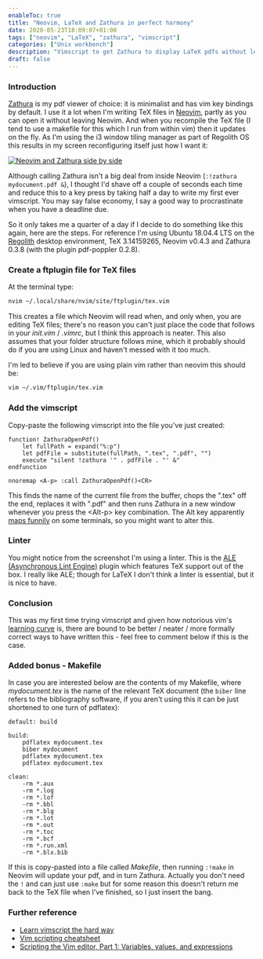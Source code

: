 ```yaml
---
enableToc: true
title: "Neovim, LaTeX and Zathura in perfect harmony"
date: 2020-05-23T18:09:07+01:00
tags: ["neovim", "LaTeX", "zathura", "vimscript"]
categories: ["Unix workbench"]
description: "Vimscript to get Zathura to display LaTeX pdfs without leaving Neovim"
draft: false
---
```


### Introduction

[Zathura](https://pwmt.org/projects/zathura/) is my pdf viewer of choice: it is minimalist and has vim key bindings by default.  I use it a lot when I'm writing TeX files in [Neovim](https://neovim.io), partly as you can open it without leaving Neovim.  And when you recompile the TeX file (I tend to use a makefile for this which I run from within vim) then it updates on the fly.  As I'm using the i3 window tiling manager as part of Regolith OS this results in my screen reconfiguring itself just how I want it:

[![Neovim and Zathura side by side](https://www.preciouschicken.com/blog/images/nvim_zathura-thumb.png)](https://www.preciouschicken.com/blog/images/nvim_zathura.png)

Although calling Zathura isn't a big deal from inside Neovim (`:!zathura mydocument.pdf &`), I thought I'd shave off a couple of seconds each time and reduce this to a key press by taking half a day to write my first ever vimscript.  You may say false economy, I say a good way to procrastinate when you have a deadline due.

So it only takes me a quarter of a day if I decide to do something like this again, here are the steps.  For reference I'm using Ubuntu 18.04.4 LTS on the [Regolith](https://regolith-linux.org) desktop environment, TeX 3.14159265, Neovim v0.4.3 and Zathura 0.3.8 (with the plugin pdf-poppler 0.2.8).

### Create a ftplugin file for TeX files

At the terminal type:

```bash
nvim ~/.local/share/nvim/site/ftplugin/tex.vim
```

This creates a file which Neovim will read when, and only when, you are editing TeX files; there's no reason you can't just place the code that follows in your _init.vim_ / _.vimrc_, but I think this approach is neater.  This also assumes that your folder structure follows mine, which it probably should do if you are using Linux and haven't messed with it too much.

I'm led to believe if you are using plain vim rather than neovim this should be:

```bash
vim ~/.vim/ftplugin/tex.vim
```

### Add the vimscript

Copy-paste the following vimscript into the file you've just created:

```vim
function! ZathuraOpenPdf()
	let fullPath = expand("%:p")
	let pdfFile = substitute(fullPath, ".tex", ".pdf", "")
	execute "silent !zathura '" . pdfFile . "' &"
endfunction

nnoremap <A-p> :call ZathuraOpenPdf()<CR>
```

This finds the name of the current file from the buffer, chops the ".tex" off the end, replaces it with ".pdf" and then runs Zathura in a new window whenever you press the \<Alt-p\> key combination.  The Alt key apparently [maps funnily](https://vi.stackexchange.com/questions/9072/why-alt-key-mapping-not-working-in-vim-but-it-works-in-neovim) on some terminals, so you might want to alter this.

### Linter

You might notice from the screenshot I'm using a linter.  This is the [ALE (Asynchronous Lint Engine)](https://github.com/dense-analysis/ale) plugin which features TeX support out of the box.  I really like ALE; though for LaTeX I don't think a linter is essential, but it is nice to have.

### Conclusion

This was my first time trying vimscript and given how notorious vim's [learning curve](https://thoughtbot.com/blog/the-vim-learning-curve-is-a-myth) is, there are bound to be better / neater / more formally correct ways to have written this - feel free to comment below if this is the case.

### Added bonus - Makefile

In case you are interested below are the contents of my Makefile, where _mydocument.tex_ is the name of the relevant TeX document (the `biber` line refers to the bibliography software, if you aren't using this it can be just shortened to one turn of pdflatex):

```make
default: build

build:
	pdflatex mydocument.tex
	biber mydocument
	pdflatex mydocument.tex
	pdflatex mydocument.tex

clean:
	-rm *.aux 
	-rm *.log 
	-rm *.lof 
	-rm *.bbl 
	-rm *.blg 
	-rm *.lot 
	-rm *.out 
	-rm *.toc 
	-rm *.bcf 
	-rm *.run.xml 
	-rm *.blx.bib 
```

If this is copy-pasted into a file called _Makefile_, then running `:!make` in Neovim will update your pdf, and in turn Zathura.  Actually you don't need the `!` and can just use `:make` but for some reason this doesn't return me back to the TeX file when I've finished, so I just insert the bang.

### Further reference

- [Learn vimscript the hard way](https://learnvimscriptthehardway.stevelosh.com)
- [Vim scripting cheatsheet](https://devhints.io/vimscript)
- [Scripting the Vim editor, Part 1: Variables, values, and expressions](https://developer.ibm.com/articles/l-vim-script-1/)
